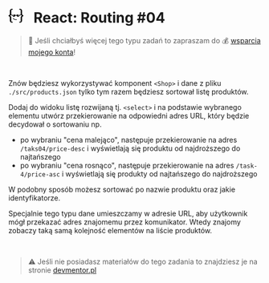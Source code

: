 # [![](../assets/img/logo-readme2.jpg)](https://devmentor.pl) &nbsp; React: Routing #04

> :loudspeaker: Jeśli chciałbyś więcej tego typu zadań to zapraszam do :moneybag: [wsparcia mojego konta](https://github.com/sponsors/devmentor-pl)!

&nbsp;

Znów będziesz wykorzystywać komponent `<Shop>` i dane z pliku `./src/products.json` tylko tym razem będziesz sortował listę produktów.

Dodaj do widoku listę rozwijaną tj. `<select>` i na podstawie wybranego elementu utwórz przekierowanie na odpowiedni adres URL, który będzie decydował o sortowaniu np.

- po wybraniu "cena malejąco", następuje przekierowanie na adres `/taks04/price-desc` i wyświetlają się produktu od najdroższego do najtańszego
- po wybraniu "cena rosnąco", następuje przekierowanie na adres `/task-4/price-asc` i wyświetlają się produkty od najtańszego do najdroższego

W podobny sposób możesz sortować po nazwie produktu oraz jakie identyfikatorze.

Specjalnie tego typu dane umieszczamy w adresie URL, aby użytkownik mógł przekazać adres znajomemu przez komunikator. Wtedy znajomy zobaczy taką samą kolejność elementów na liście produktów.

&nbsp;

> :warning: Jeśli nie posiadasz materiałów do tego zadania to znajdziesz je na stronie [devmentor.pl](https://devmentor.pl)

